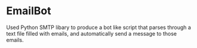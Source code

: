 # EmailBot
Used Python SMTP libary to produce a bot like script that parses through a text file filled with emails, and automatically send a message to those emails.
